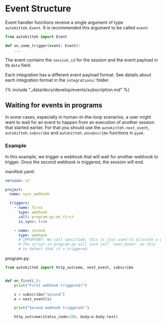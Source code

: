 # Event Structure

Event handler functions receive a single argument of type `autokitteh.Event`. It is recommended this argument to be called `event`:

```py
from autokitteh import Event

def on_some_trigger(event: Event):
    ...
```

The event contains the `session_id` for the session and the event payload in its `data` field.

Each integration has a different event payload format. See details about each integration format in the `integrations/` folder.

{% include "_data/docs/develop/events/subscription.md" %}

## Waiting for events in programs

In some cases, especially in human-in-the-loop scenarios, a user might want to wait for an event to happen from an execution of another session that started earlier. For that you should use the `autokitteh.next_event`, `autokitteh.subscribe` and `autokitteh.unsubscribe` functions in `pyak`.

### Example

In this example, we trigger a webhook that will wait for another webhook to trigger. Once the second webhook is triggered, the session will end.

manifest.yaml:

```yaml
version: v2

project:
  name: sync_webhook

  triggers:
    - name: first
      type: webhook
      call: program.py:on_first
      is_sync: true

    - name: second
      type: webhook
      # IMPORTANT: No call specified, this is just used to allocate a webhook URL.
      # The script in program.py will just call `next_event` on this
      # to detect that it's triggered.
```

program.py:

```py
from autokitteh import http_outcome, next_event, subscribe


def on_first(_):
    print("First webhook triggered!")

    s = subscribe("second")
    e = next_event(s)

    print("Second webhook triggered!")

    http_outcome(status_code=200, body=e.body.text)
```
